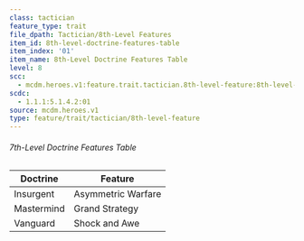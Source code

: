 ```yaml
---
class: tactician
feature_type: trait
file_dpath: Tactician/8th-Level Features
item_id: 8th-level-doctrine-features-table
item_index: '01'
item_name: 8th-Level Doctrine Features Table
level: 8
scc:
  - mcdm.heroes.v1:feature.trait.tactician.8th-level-feature:8th-level-doctrine-features-table
scdc:
  - 1.1.1:5.1.4.2:01
source: mcdm.heroes.v1
type: feature/trait/tactician/8th-level-feature
---
```


###### 7th-Level Doctrine Features Table

| Doctrine   | Feature            |
| ---------- | ------------------ |
| Insurgent  | Asymmetric Warfare |
| Mastermind | Grand Strategy     |
| Vanguard   | Shock and Awe      |
